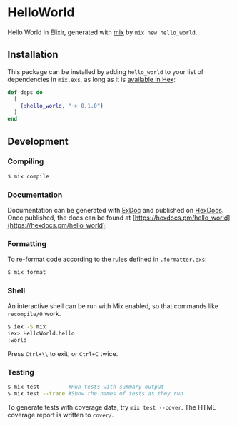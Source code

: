 # HelloWorld

Hello World in Elixir, generated with [mix][mix] by `mix new hello_world`.


## Installation

This package can be installed by adding `hello_world` to your list of dependencies in `mix.exs`,
as long as it is [available in Hex](https://hex.pm/docs/publish):

```elixir
def deps do
  [
    {:hello_world, "~> 0.1.0"}
  ]
end
```

## Development

### Compiling

```bash
$ mix compile
```


### Documentation

Documentation can be generated with [ExDoc](https://github.com/elixir-lang/ex_doc)
and published on [HexDocs](https://hexdocs.pm). Once published, the docs can
be found at [https://hexdocs.pm/hello_world](https://hexdocs.pm/hello_world).


### Formatting

To re-format code according to the rules defined in `.formatter.exs`:

```bash
$ mix format
```


### Shell

An interactive shell can be run with Mix enabled, so that commands like `recompile/0` work.

```bash
$ iex -S mix
iex> HelloWorld.hello
:world
```

Press `Ctrl+\\` to exit, or `Ctrl+C` twice.


### Testing

```bash
$ mix test         #Run tests with summary output
$ mix test --trace #Show the names of tests as they run
```

To generate tests with coverage data, try `mix test --cover`.  The HTML coverage report is written to `cover/`.


[mix]: https://elixir-lang.org/getting-started/mix-otp/introduction-to-mix.html

